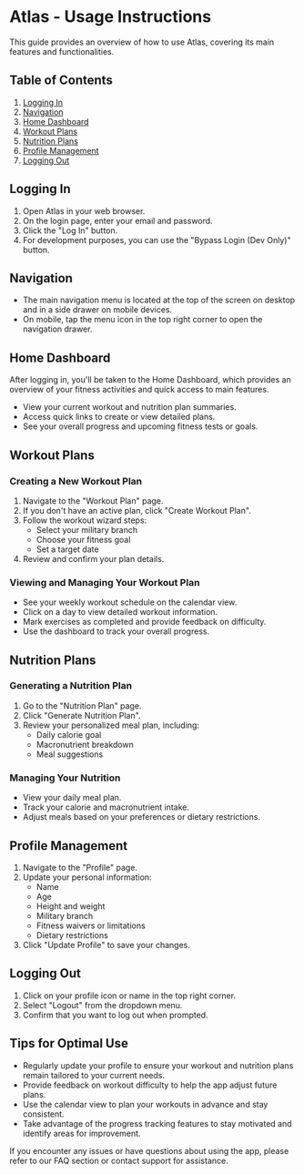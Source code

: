 # Atlas - Usage Instructions

This guide provides an overview of how to use Atlas, covering its main features and functionalities.

## Table of Contents

1. [Logging In](#logging-in)
2. [Navigation](#navigation)
3. [Home Dashboard](#home-dashboard)
4. [Workout Plans](#workout-plans)
5. [Nutrition Plans](#nutrition-plans)
6. [Profile Management](#profile-management)
7. [Logging Out](#logging-out)

## Logging In

1. Open Atlas in your web browser.
2. On the login page, enter your email and password.
3. Click the "Log In" button.
4. For development purposes, you can use the "Bypass Login (Dev Only)" button.

## Navigation

- The main navigation menu is located at the top of the screen on desktop and in a side drawer on mobile devices.
- On mobile, tap the menu icon in the top right corner to open the navigation drawer.

## Home Dashboard

After logging in, you'll be taken to the Home Dashboard, which provides an overview of your fitness activities and quick access to main features.

- View your current workout and nutrition plan summaries.
- Access quick links to create or view detailed plans.
- See your overall progress and upcoming fitness tests or goals.

## Workout Plans

### Creating a New Workout Plan

1. Navigate to the "Workout Plan" page.
2. If you don't have an active plan, click "Create Workout Plan".
3. Follow the workout wizard steps:
   - Select your military branch
   - Choose your fitness goal
   - Set a target date
4. Review and confirm your plan details.

### Viewing and Managing Your Workout Plan

- See your weekly workout schedule on the calendar view.
- Click on a day to view detailed workout information.
- Mark exercises as completed and provide feedback on difficulty.
- Use the dashboard to track your overall progress.

## Nutrition Plans

### Generating a Nutrition Plan

1. Go to the "Nutrition Plan" page.
2. Click "Generate Nutrition Plan".
3. Review your personalized meal plan, including:
   - Daily calorie goal
   - Macronutrient breakdown
   - Meal suggestions

### Managing Your Nutrition

- View your daily meal plan.
- Track your calorie and macronutrient intake.
- Adjust meals based on your preferences or dietary restrictions.

## Profile Management

1. Navigate to the "Profile" page.
2. Update your personal information:
   - Name
   - Age
   - Height and weight
   - Military branch
   - Fitness waivers or limitations
   - Dietary restrictions
3. Click "Update Profile" to save your changes.

## Logging Out

1. Click on your profile icon or name in the top right corner.
2. Select "Logout" from the dropdown menu.
3. Confirm that you want to log out when prompted.

## Tips for Optimal Use

- Regularly update your profile to ensure your workout and nutrition plans remain tailored to your current needs.
- Provide feedback on workout difficulty to help the app adjust future plans.
- Use the calendar view to plan your workouts in advance and stay consistent.
- Take advantage of the progress tracking features to stay motivated and identify areas for improvement.

If you encounter any issues or have questions about using the app, please refer to our FAQ section or contact support for assistance.